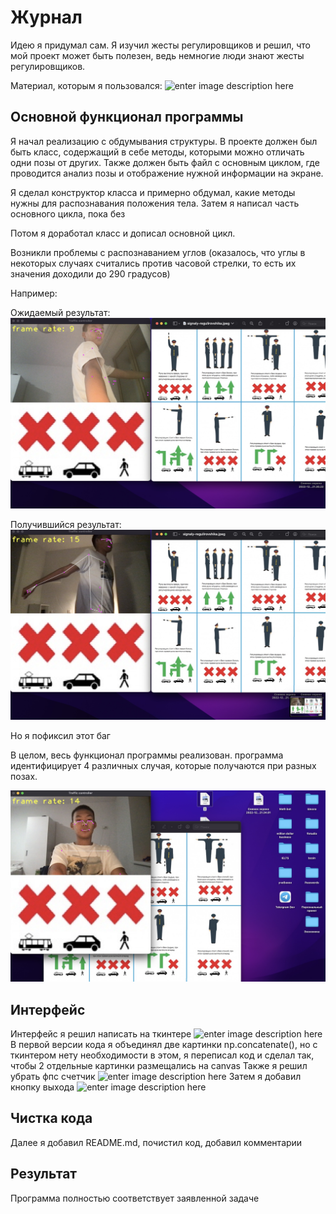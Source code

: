 # Журнал

Идею я придумал сам. Я изучил жесты регулировщиков и решил, что мой проект может быть полезен, ведь немногие люди знают жесты регулировщиков.

Материал, которым я пользовался:
![enter image description here](https://mosavtoshkola.org/wp-content/uploads/2020/04/signaly-regulirovshika.jpg)



## Основной функционал программы
Я начал реализацию с обдумывания структуры. В проекте должен был быть класс, содержащий в себе методы, которыми можно отличать одни позы от других. Также должен быть файл с основным циклом, где проводится анализ позы и отображение нужной информации на экране. 

Я сделал конструктор класса и примерно обдумал, какие методы нужны для распознавания положения тела. Затем я написал часть основного цикла, пока без 

Потом я доработал класс и дописал основной цикл.

Возникли проблемы с распознаванием углов (оказалось, что углы в некоторых случаях считались против часовой стрелки, то есть их значения доходили до 290 градусов)

Например:

Ожидаемый результат:
![enter image description here](3.jpeg)

Получившийся результат:
![enter image description here](2.jpeg)


Но я пофиксил этот баг

В целом, весь функционал программы реализован. программа идентифицирует 4 различных случая, которые получаются при разных позах.

![enter image description here](1.jpeg)



## Интерфейс

Интерфейс я решил написать на ткинтере
![enter image description here](4.png)
В первой версии кода я объединял две картинки np.concatenate(), но с ткинтером нету необходимости в этом, я переписал код и сделал так, чтобы 2 отдельные картинки размещались на canvas
Также я решил убрать фпс счетчик
![enter image description here](5.png)
Затем я добавил кнопку выхода
![enter image description here](6.png)
## Чистка кода

Далее я добавил README.md, почистил код, добавил комментарии

## Результат

Программа полностью соответствует заявленной задаче